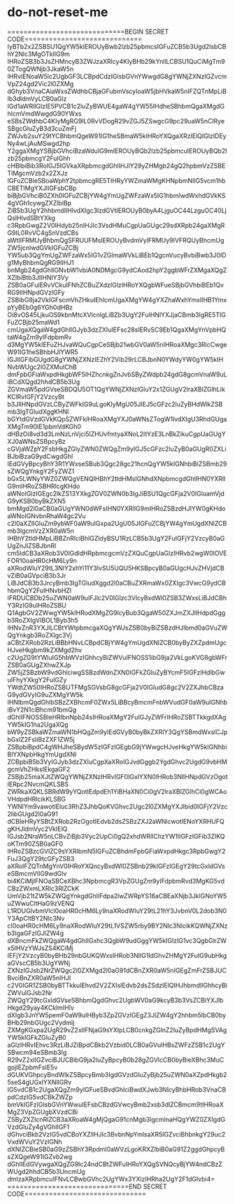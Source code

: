 # do-not-reset-me
=============================BEGIN SECRET CODE=============================
IyBTb2x2ZSBSU1QgYW5kIEROUyBwb2lzb25pbmcsIGFuZCB5b3Ugd2lsbCBhY2Nlc3MgOTklIG9m
IHRoZSB3b3JsZHMncyB3ZWJzaXRlcy4KIyBHb29kYnllLCBSU1QuCiMgTm90ZTogQWNjb3JkaW5n
IHRvIENoaW5lc2UgbGF3LCBpdCdzIGlsbGVnYWwgdG8gYWNjZXNzIGZvcmVpZ24gd2Vic2l0ZXMg
dGhyb3VnaCAiaWxsZWdhbCBjaGFubmVscyIoaW5jbHVkaW5nIFZQTnMpLiBIb3dldmVyLCB0aGlz
IGd1aWRlIGlzIE5PVCB1c2luZyBWUE4gaW4gYW55IHdheSBhbmQgaXMgdGhlcmVmdWwgdG90YWxs
eSBsZWdhbC4KIyMgRG9IL0RvVDogR29vZGJ5ZSwgcG9pc29uaW5nClRyeSBgcGluZyB3d3cuZmFj
ZWJvb2suY29tYCBhbmQgeW91IG1heSBmaW5kIHRoYXQgaXRzIElQIGlzIDEyNy4wLjAuMSwgd2hp
Y2ggaXMgYSBjbGVhciBzaWduIG9mIEROUyBQb2lzb25pbmcuIEROUyBQb2lzb25pbmcgY2FuIGhh
cHBlbiBib3RoIGJ5IGVkaXRpbmcgdGhlIHJlY29yZHMgb24gQ2hpbmVzZSBETlMgcmVzb2x2ZXJz
IGFuZCBieSBoaWphY2tpbmcgRE5TIHRyYWZmaWMgKHNpbmNlIG5vcm1hbCBETlMgYXJlIGFsbCBp
biBjbGVhciB0ZXh0IGFuZCBjYW4gYmUgZWFzaWx5IG1hbmlwdWxhdGVkKS4gVGh1cywgZXZlbiBp
ZiB5b3UgY2hhbmdlIHlvdXIgc3lzdGVtIEROUyB0byA4LjguOC44LzguOC40LjQsIHlvdSBtYXkg
c3RpbGwgZ2V0IHdyb25nIHJlc3VsdHMuCgpUaGUgc29sdXRpb24gaXMgRG9IL0RvVC4gSnVzdCBs
aWtlIFRMUyBhbmQgSFRUUFMsIEROUyBvdmVyIFRMUy9IVFRQUyBhcmUgZW5jcnlwdGVkIGFuZCBj
YW5ub3QgYmUgZWFzaWx5IG1vZGlmaWVkLiBEb1QgcnVucyBvbiBwb3J0IDg1MyBhbmQgRG9IIHJ1
bnMgb24gdGhlIGNvbW1vbiA0NDMgcG9ydCAod2hpY2ggbWFrZXMgaXQgZXZlbiBtb3JlIHNlY3Vy
ZSB0aGFuIERvVCkuIFNhZCBuZXdzIGlzIHRoYXQgbWFueSBjbGVhbiBEb1QvRG9IIHNpdGVzIGFy
ZSBibG9ja2VkIGFscmVhZHkuIEhlcmUgaXMgYW4gYXZhaWxhYmxlIHB1YmxpYyBEb0g6YGh0dHBz
Oi8vOS45LjkuOS9kbnMtcXVlcnlgLiBZb3UgY2FuIHNlYXJjaCBmb3IgRE5TIGFuZCBjb25maWd1
cmUgaXQgaW4gdGhlIGJyb3dzZXIuIEFsc28sIERvSC9Eb1QgaXMgYnVpbHQtaW4gZm9yIFdpbmRv
d3MgYW5kIEFuZHJvaWQuCgpCeSBjb21wbGV0aW5nIHRoaXMgc3RlcCwgeW91IG1heSBhbHJlYWR5
IGJlIGFibGUgdG8gYWNjZXNzIEZhY2Vib29rLCBJbnN0YWdyYW0gYW5kIHNvbWUgc2l0ZXMuIChB
dmFpbGFiaWxpdHkgbWF5IHZhcnkgZnJvbSByZWdpb24gdG8gcmVnaW9uLiBCdXQgd2hhdCB5b3Ug
ZGVmaW5pdGVseSBDQU5OT1QgYWNjZXNzIGluY2x1ZGUgV2lraXBlZGlhLikKClRvIGFjY2VzcyBt
b3JlIHNpdGVzLCByZWFkIG9uLgoKIyMgU05JIEJ5cGFzc2luZyBHdWlkZSBmb3IgTGludXggKHNl
bGYtdGVzdGVkKQpSZWFkIHRoaXMgYXJ0aWNsZTogW1lvdXIgU3RhdGUgaXMgTm90IE1pbmVdKGh0
dHBzOi8vd3d3LmNzLnVjci5lZHUvfmtyaXNoL2ltYzE3LnBkZikuCgpUaGUgYXJ0aWNsZSBpcyBz
cGVjaWZpY2FsbHkgZGlyZWN0ZWQgZm9yIGJ5cGFzc2luZyB0aGUgR0ZXLiBJbiBzaG9ydCwgdGhl
IEdGVyBpcyBhY3R1YWxseSBub3Qgc28gc21hcnQgYW5kIGNhbiBiZSBmb29sZWQgYnkgY2FyZWZ1
bGx5LWNyYWZ0ZWQgVENQIHBhY2tldHMsIGNhdXNpbmcgdGhlIHN0YXRlIG9mIHRoZSBHRlcgKHdo
aWNoIGlzIGEgc2lkZS13YXkgZGV0ZWN0b3IgJiBSU1QgcGFja2V0IGluamVjdG9yKSB0byBkZXN5
bmMgd2l0aCB0aGUgYWN0dWFsIHN0YXRlIG9mIHRoZSBzdHJlYW0gKHdoaWNoIGNvbnRhaW4gc2Vu
c2l0aXZlIGluZm9ybWF0aW9uIGxpa2UgU05JIGFuZCBjYW4gYmUgdXNlZCBmb3IgcmVzZXR0aW5n
IHBhY2tldHMpLiBBZnRlciBhIGZldyBSU1RzLCB5b3UgY2FuIGFjY2VzcyB0aGUgZnJlZSBJbnRl
cm5ldCB3aXRob3V0IGdldHRpbmcgcmVzZXQuCgpUaGlzIHRvb2wgW0lOVEFOR10oaHR0cHM6Ly9n
aXRodWIuY29tL3NlY2xhYi11Y3IvSU5UQU5HKSBpcyB0aGUgcHJvZHVjdCBvZiB0aGVpciB3b3Jr
LiBJdCB3b3JrcyBmb3IgTGludXggd2l0aCBuZXRmaWx0ZXIgc3VwcG9ydCBhbmQgY2FuIHNvbHZl
IFRDUCBDb25uZWN0aW9uIFJlc2V0IGlzc3VlcyBxdWl0ZSB3ZWxsLiBJdCBhY3RzIG9uIHRoZSBU
Q1AgbGV2ZWwgYW5kIHRodXMgZG9lcyBub3QgaW50ZXJmZXJlIHdpdGggb3RoZXIgVlBOL1Byb3h5
IHNvZnR3YXJlLCBtYWtpbmcgaXQgYWJsZSB0byBiZSBzdHJlbmd0aGVuZWQgYnkgb3RoZXIgc3Vj
aCBtZXRob2RzLiBBbHNvLCBpdCBjYW4gYmUgdXNlZCB0byByZXZpdmUgcHJveHkgbm9kZXMgd2hv
c2UgZG9tYWluIG5hbWVzIGhhcyBiZWVuIFNOSS1ibG9ja2VkLgoKVG8gbWFrZSB0aGUgZXhwZXJp
ZW5jZSBzbW9vdGhlciwgSSBzdWdnZXN0IGFkZGluZyBYcmF5IGFzIHdlbGwuIFhyYXkgY2FuIGZy
YWdtZW50IHRoZSBUTFMgSGVsbG8gcGFja2V0IGludG8gc2V2ZXJhbCBzaG9ydGVyIG9uZXMgYW5k
IHNlbmQgdGhlbSBzZXBhcmF0ZWx5LiBBcyBmcmFnbWVudGF0aW9uIGNhbiBvY2N1ciBhcm91bmQg
dGhlIFNOSSBleHRlbnNpb24sIHRoaXMgY2FuIGJyZWFrIHRoZSBTTkkgdXAgYW5kIG1ha2UgaXQg
bW9yZSBkaWZmaWN1bHQgZm9yIEdGVyB0byBkZXRlY3QgYSBmdWxsICJpbGxlZ2FsIiBzZXF1ZW5j
ZSBpbiBpdC4gWHJheSBydW5zIGFzIGEgbG9jYWwgcHJveHkgYW5kIGNhbiBlYXNpbHkgYmUgdXNl
ZCBpbiB5b3VyIGJyb3dzZXIuCgpXaXRoIGJvdGggb2YgdGhvc2UgdG9vbHMgcmVhZHksIEkgaGF2
ZSBjb25maXJtZWQgYWNjZXNzIHRvIGF0IGxlYXN0IHRob3NlIHNpdGVzOgotIERpc2NvcmQKLSBS
ZWRkaXQKLSBRdW9yYQotIEdpdEh1YiBHaXN0Ci0gV2lraXBlZGlhCi0gWCAoVHdpdHRlcikKLSBG
YWNlYm9vawotIEluc3RhZ3JhbQoKVGhvc2Ugc2l0ZXMgYXJlbid0IGFjY2Vzc2libGUgd2l0aG91
dCBleHRyYSBtZXRob2RzOgotIEdvb2dsZSBzZXJ2aWNlcwotIENoYXRHUFQgKHJldmVyc2VkIElQ
IGJsb2NraW5nLCBvZiBjb3Vyc2UpCi0gQ2xhdWRlIChzYW1lIGFzIGFib3ZlKQoKTm90ZSB0aGF0
IHRoZSBzcGVlZC9sYXRlbmN5IGFuZCBhdmFpbGFiaWxpdHkgc3RpbGwgY2FuJ3QgY29tcGFyZSB3
aXRoIFZQTnMgYnV0IHRoYXQncyBxdWl0ZSBnb29kIGFzIGEgY29tcGxldGVseSBmcmVlIG9wdGlv
bi4KCiMjIFNOaSBCeXBhc3NpbmcgR3VpZGUgZm9yIFdpbmRvd3MgKG5vdCBzZWxmLXRlc3RlZCkK
UmVjb21tZW5kZWQgYnkgdGhlIFdpa2lwZWRpYS16aCBEaXNjb3JkIGNoYW5uZWwuCltHaG9zVENQ
L1RDUGlvbmVlcl0oaHR0cHM6Ly9naXRodWIuY29tL21hY3JvbnV0L2dob3N0Y3ApCltBY2Nlc3Nv
cl0oaHR0cHM6Ly9naXRodWIuY29tL1VSZW5rby9BY2Nlc3NlcikKQWNjZXNzb3IgaGFzIGJlZW4g
dXBncmFkZWQgaW4gdGhlIGxhc3QgbW9udGggYW5kIGlzIG1vc3QgbGlrZWx5IHVzYWJsZS4KCiMj
IEFjY2VzcyB0byBHb29nbGUKQWxsIHRob3NlIG1ldGhvZHMgY2FuIG9ubHkgaGVscCB5b3UgYWNj
ZXNzIGJsb2NrZWQgc2l0ZXMgd2l0aG91dCBnZXR0aW5nIGEgZmFrZSBJUCBvciBnZXR0aW5nIHJl
c2V0IGR1ZSB0byBTTkkuIEhvd2V2ZXIsIEdvb2dsZSdzIElQIHJhbmdlIGhhcyBiZWVuIGJsb2Nr
ZWQgY29tcGxldGVseSBhbmQgdGhvc2UgbWV0aG9kcyB3b3VsZCBiYXJlbHkgd29yay4KCklmIHlv
dXIgb3JnYW5pemF0aW9uIHByb3ZpZGVzIGEgZ3JlZW4gY2hhbm5lbCB0byBHb29nbGUgc2Vydmlj
ZXMgKGxpa2UgR29vZ2xlIFNjaG9sYXIpLCB0cnkgZGlnZ2luZyBpdHMgSVAgYW5kIGFkZGluZyB0
aGlzIHRvIEhvc3RzLiBJZiBpdCBkb2Vzbid0LCB0aGVuIHBsZWFzZSB1c2UgYSBwcm94eSBmb3Ig
R29vZ2xlIGZvciBJUCBibG9ja2luZyBpcyB0b28gZGVlcCB0byBieXBhc3MuCgojIEZpbmFsIE5v
dGUKVGhpcyBndWlkZSBpcyBmb3IgdGVzdGluZyBjb25uZWN0aXZpdHkgb25seS4gUGxlYXNlIGRv
IG5vdCB1c2UgaXQgZm9yIGFueSBvdGhlciBwdXJwb3NlcyBhbHRob3VnaCBpdCdzIG5vdCBkZWZp
bmVkIGFzIGlsbGVnYWwuIEFsbCBzdGVwcyBmb2xsb3dlZCBmcm9tIHRoaXMgZ3VpZGUgbXVzdCBi
ZSByZXZlcnRlZCB3aXRoaW4gMjQgaG91cnMgb3IgcmlnaHQgYWZ0ZXIgdGVzdGluZy4gVGhlIGF1
dGhvciBkb2VzIG5vdCBoYXZlIHJlc3BvbnNpYmlsaXR5IGZvciBhbnkgY29uc2VxdWVuY2VzIGNh
dXNlZCBieSB0aG9zZSBhY3Rpdml0aWVzLgoKRXZlbiB0aG91Z2ggdGhpcyBsZXQgeW91IGZvb2wg
dGhlIEdGVywgaXQgZG9lc24ndCBtZWFuIHRoYXQgSVNQcyBjYW4ndCBzZWUgd2hhdCB5b3UncmUg
dmlzaXRpbmcuIFNvLCBwbGVhc2UgYWx3YXlzIHRha2UgY2F1dGlvbi4=
==============================END SECRET CODE==============================
